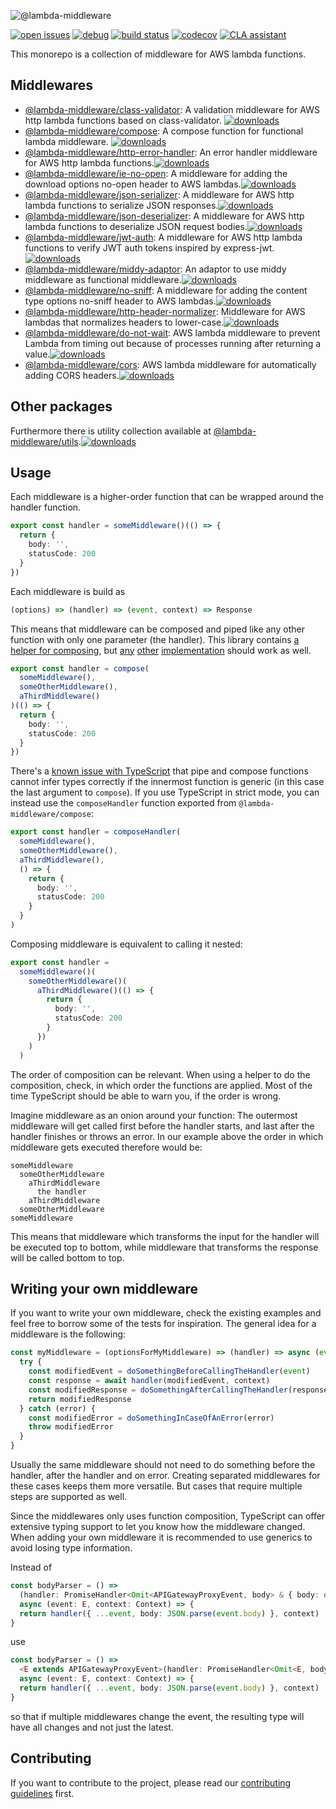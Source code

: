 ![@lambda-middleware](assets/lambda-middleware-logo.png)

[![open issues](https://img.shields.io/github/issues-raw/dbartholomae/lambda-middleware.svg)](https://github.com/dbartholomae/lambda-middleware/issues)
[![debug](https://img.shields.io/badge/debug-blue.svg)](https://github.com/visionmedia/debug#readme)
[![build status](https://github.com/dbartholomae/lambda-middleware/workflows/.github/workflows/build.yml/badge.svg?branch=main)](https://github.com/dbartholomae/lambda-middleware/actions?query=workflow%3A.github%2Fworkflows%2Fbuild.yml)
[![codecov](https://codecov.io/gh/dbartholomae/lambda-middleware/branch/main/graph/badge.svg)](https://codecov.io/gh/dbartholomae/lambda-middleware)
[![CLA assistant](https://cla-assistant.io/readme/badge/dbartholomae/lambda-middleware)](https://cla-assistant.io/dbartholomae/lambda-middleware)

This monorepo is a collection of middleware for AWS lambda functions.

## Middlewares

* [@lambda-middleware/class-validator](packages/class-validator): A validation middleware for AWS http lambda functions
  based on class-validator. [![downloads](https://img.shields.io/npm/dw/%40lambda-middleware%2Fclass-validator.svg)](https://npmjs.org/package/@lambda-middleware/class-validator)
* [@lambda-middleware/compose](packages/compose): A compose function for functional lambda middleware. [![downloads](https://img.shields.io/npm/dw/%40lambda-middleware%2Fcompose.svg)](https://npmjs.org/package/@lambda-middleware/compose)
* [@lambda-middleware/http-error-handler](packages/http-error-handler): An error handler middleware for AWS http lambda
  functions.[![downloads](https://img.shields.io/npm/dw/%40lambda-middleware%2Fhttp-error-handler.svg)](https://npmjs.org/package/@lambda-middleware/http-error-handler)
* [@lambda-middleware/ie-no-open](packages/ie-no-open): A middleware for adding the download options no-open header to
  AWS lambdas.[![downloads](https://img.shields.io/npm/dw/%40lambda-middleware%2Fie-no-open.svg)](https://npmjs.org/package/@lambda-middleware/ie-no-open)
* [@lambda-middleware/json-serializer](packages/json-serializer): A middleware for AWS http lambda functions to
  serialize JSON responses.[![downloads](https://img.shields.io/npm/dw/%40lambda-middleware%2Fjson-serializer.svg)](https://npmjs.org/package/@lambda-middleware/json-serializer)
* [@lambda-middleware/json-deserializer](packages/json-deserializer): A middleware for AWS http lambda functions to
  deserialize JSON request bodies.[![downloads](https://img.shields.io/npm/dw/%40lambda-middleware%2Fjson-deserializer.svg)](https://npmjs.org/package/@lambda-middleware/json-deserializer)
* [@lambda-middleware/jwt-auth](packages/jwt-auth): A middleware for AWS http lambda functions to verify JWT auth
  tokens inspired by express-jwt.[![downloads](https://img.shields.io/npm/dw/%40lambda-middleware%2Fjwt-auth.svg)](https://npmjs.org/package/@lambda-middleware/jwt-auth)
* [@lambda-middleware/middy-adaptor](packages/middy-adaptor): An adaptor to use middy middleware as functional
  middleware.[![downloads](https://img.shields.io/npm/dw/%40lambda-middleware%2Fmiddy-adaptor.svg)](https://npmjs.org/package/@lambda-middleware/middy-adaptor)
* [@lambda-middleware/no-sniff](packages/no-sniff): A middleware for adding the content type options no-sniff header
  to AWS lambdas.[![downloads](https://img.shields.io/npm/dw/%40lambda-middleware%2Fno-sniff.svg)](https://npmjs.org/package/@lambda-middleware/no-sniff)
* [@lambda-middleware/http-header-normalizer](packages/http-header-normalizer): Middleware for AWS lambdas that
  normalizes headers to lower-case.[![downloads](https://img.shields.io/npm/dw/%40lambda-middleware%2Fhttp-header-normalizer.svg)](https://npmjs.org/package/@lambda-middleware/http-header-normalizer)
* [@lambda-middleware/do-not-wait](packages/do-not-wait): AWS lambda middleware to prevent Lambda from timing out
  because of processes running after returning a value.[![downloads](https://img.shields.io/npm/dw/%40lambda-middleware%2Fdo-not-wait.svg)](https://npmjs.org/package/@lambda-middleware/do-not-wait)
* [@lambda-middleware/cors](packages/cors): AWS lambda middleware for automatically adding CORS headers.[![downloads](https://img.shields.io/npm/dw/%40lambda-middleware%2Fcors.svg)](https://npmjs.org/package/@lambda-middleware/cors)

## Other packages

Furthermore there is utility collection available at [@lambda-middleware/utils](packages/utils).[![downloads](https://img.shields.io/npm/dw/%40lambda-middleware%2Futils.svg)](https://npmjs.org/package/@lambda-middleware/utils)

## Usage

Each middleware is a higher-order function that can be wrapped around the handler function.

```typescript
export const handler = someMiddleware()(() => {
  return {
    body: '',
    statusCode: 200
  }
})
```

Each middleware is build as
```typescript
(options) => (handler) => (event, context) => Response
```

This means that middleware can be composed and piped like any other function with only one parameter (the handler).
This library contains [a helper for composing](packages/compose), but [any](https://lodash.com/docs/4.17.15#flowRight)
[other](https://ramdajs.com/docs/#compose) [implementation](https://github.com/tc39/proposal-pipeline-operator) should
work as well.

```typescript
export const handler = compose(
  someMiddleware(),
  someOtherMiddleware(),
  aThirdMiddleware()
)(() => {
  return {
    body: '',
    statusCode: 200
  }
})
```

There's a [known issue with TypeScript](https://github.com/microsoft/TypeScript/issues/29904) that pipe and compose functions cannot
infer types correctly if the innermost function is generic (in this case the last argument to `compose`).
If you use TypeScript in strict mode, you can instead use the `composeHandler` function exported from `@lambda-middleware/compose`:

```typescript
export const handler = composeHandler(
  someMiddleware(),
  someOtherMiddleware(),
  aThirdMiddleware(),
  () => {
    return {
      body: '',
      statusCode: 200
    }
  }
)
```

Composing middleware is equivalent to calling it nested:
```typescript
export const handler =
  someMiddleware()(
    someOtherMiddleware()(
      aThirdMiddleware()(() => {
        return {
          body: '',
          statusCode: 200
        }
      })
    )
  )
```

The order of composition can be relevant. When using a helper to do the composition, check, in which order the functions
are applied. Most of the time TypeScript should be able to warn you, if the order is wrong.

Imagine middleware as an onion around your function: The outermost middleware will get called first before the handler
starts, and last after the handler finishes or throws an error. In our example above the order in which middleware gets
executed therefore would be:
```
someMiddleware
  someOtherMiddleware
    aThirdMiddleware
      the handler
    aThirdMiddleware
  someOtherMiddleware
someMiddleware
```
This means that middleware which transforms the input for the handler will be executed top to bottom, while middleware
that transforms the response will be called bottom to top.

## Writing your own middleware

If you want to write your own middleware, check the existing examples and feel free to borrow some of the tests for
inspiration. The general idea for a middleware is the following:
```typescript
const myMiddleware = (optionsForMyMiddleware) => (handler) => async (event, context) => {
  try {
    const modifiedEvent = doSomethingBeforeCallingTheHandler(event)
    const response = await handler(modifiedEvent, context)
    const modifiedResponse = doSomethingAfterCallingTheHandler(response)
    return modifiedResponse
  } catch (error) {
    const modifiedError = doSomethingInCaseOfAnError(error)
    throw modifiedError
  }
}
```
Usually the same middleware should not need to do something before the handler, after the handler and on error.
Creating separated middlewares for these cases keeps them more versatile. But cases that require multiple steps are
supported as well.

Since the middlewares only uses function composition, TypeScript can offer extensive typing support to let you know
how the middleware changed. When adding your own middleware it is recommended to use generics to avoid losing type
information.

Instead of
```typescript
const bodyParser = () =>
  (handler: PromiseHandler<Omit<APIGatewayProxyEvent, body> & { body: object}, APIGatewayProxyResult>): PromiseHandler<APIGatewayProxyEvent, APIGatewayProxyResult> =>
  async (event: E, context: Context) => {
  return handler({ ...event, body: JSON.parse(event.body) }, context)
}
```
use
```typescript
const bodyParser = () =>
  <E extends APIGatewayProxyEvent>(handler: PromiseHandler<Omit<E, body> & { body: object}, APIGatewayProxyResult>): PromiseHandler<E, APIGatewayProxyResult> =>
  async (event: E, context: Context) => {
  return handler({ ...event, body: JSON.parse(event.body) }, context)
}
```
so that if multiple middlewares change the event, the resulting type will have all changes and not just the latest.

## Contributing

If you want to contribute to the project, please read our [contributing guidelines](CONTRIBUTING.md) first.
